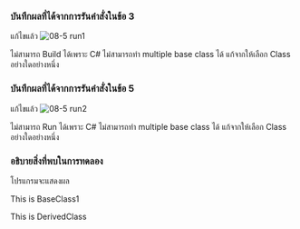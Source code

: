 ### บันทึกผลที่ได้จากการรันคำสั่งในข้อ 3
แก้ไขแล้ว
![08-5 run1](https://github.com/kanoksiriboonkam/03376836-OOP-2566-Lab-08/assets/144196048/168248a1-01fe-440d-9fc4-ce009dec9bee)

ไม่สามารถ Build ได้เพราะ C# ไม่สามารถทำ multiple base class ได้ แก้จากให้เลือก Class อย่างใดอย่างหนึ่ง
### บันทึกผลที่ได้จากการรันคำสั่งในข้อ 5
แก้ไขแล้ว
![08-5 run2](https://github.com/kanoksiriboonkam/03376836-OOP-2566-Lab-08/assets/144196048/1c564684-aad5-472d-bf09-946ddaa9f177)

ไม่สามารถ Run ได้เพราะ C# ไม่สามารถทำ multiple base class ได้ แก้จากให้เลือก Class อย่างใดอย่างหนึ่ง
### อธิบายสิ่งที่พบในการทดลอง 
โปรแกรมจะแสดงผล

This is BaseClass1

This is DerivedClass
